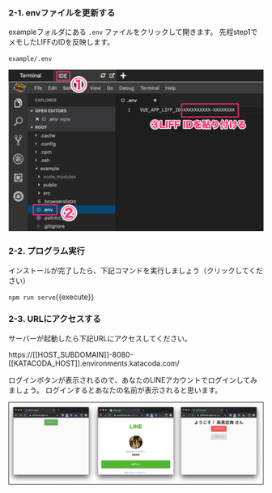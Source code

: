 ### 2-1. envファイルを更新する
exampleフォルダにある `.env` ファイルをクリックして開きます。
先程step1でメモしたLIFFのIDを反映します。

`example/.env`

![s300](https://raw.githubusercontent.com/gaomar/katacoda-scenarios/master/liff-v2-handson-playground/images/s300.png)

### 2-2. プログラム実行
インストールが完了したら、下記コマンドを実行しましょう（クリックしてください）

`npm run serve`{{execute}}

### 2-3. URLにアクセスする
サーバーが起動したら下記URLにアクセスしてください。

https://[[HOST_SUBDOMAIN]]-8080-[[KATACODA_HOST]].environments.katacoda.com/

ログインボタンが表示されるので、あなたのLINEアカウントでログインしてみましょう。
ログインするとあなたの名前が表示されると思います。

![s301](https://raw.githubusercontent.com/gaomar/katacoda-scenarios/master/liff-v2-handson-playground/images/s301.png)
